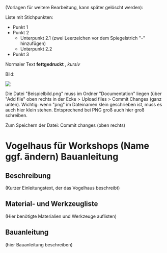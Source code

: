 (Vorlagen für weitere Bearbeitung, kann später gelöscht werden):

Liste mit Stichpunkten:
- Punkt 1
- Punkt 2
  - Unterpunkt 2.1 (zwei Leerzeichen vor dem Spiegelstrich "-" hinzufügen)
  - Unterpunkt 2.2
- Punkt 3

Normaler Text **fettgedruckt** , _kursiv_ 

Bild:

![](Beispielbild.png)

Die Datei "Beispielbild.png" muss im Ordner "Documentation" liegen (über "Add file" oben rechts in der Ecke > Upload files > Commit Changes (ganz unten).
Wichtig: wenn "png" im Dateinamen klein geschrieben ist, muss es auch hier klein stehen. Entsprechend bei PNG groß auch hier groß schreiben.

Zum Speichern der Datei: Commit changes (oben rechts)

# Vogelhaus für Workshops (Name ggf. ändern) Bauanleitung

## Beschreibung
(Kurzer Einleitungstext, der das Vogelhaus beschreibt)


## Material- und Werkzeugliste

(Hier benötigte Materialien und Werkzeuge auflisten)

## Bauanleitung

(hier Bauanleitung beschreiben)

